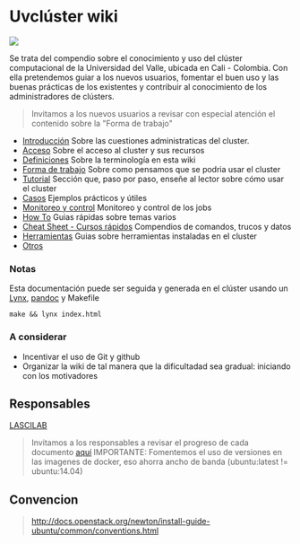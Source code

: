 Uvclúster wiki
=========

![](http://compras.univalle.edu.co/imagenes/fotos/banner-estrategia-1.jpg)

Se trata del compendio sobre el conocimiento y uso del clúster computacional de la Universidad del Valle, ubicada en Cali - Colombia. Con ella pretendemos 
guiar a los nuevos usuarios, fomentar el buen uso y las buenas prácticas de los existentes y contribuir al conocimiento de los administradores de clústers.

> Invitamos a los nuevos usuarios a revisar con especial atención el contenido sobre la "Forma de trabajo"

 - [Introducción](Introduccion/README.md) Sobre las cuestiones administraticas del cluster.
 - [Acceso](Acceso/README.md) Sobre el acceso al cluster y sus recursos
 - [Definiciones](Definiciones/README.md) Sobre la terminología en esta wiki
 - [Forma de trabajo](FormaDeTrabajo/README.md) Sobre como pensamos que se podria usar el cluster
 - [Tutorial](Tutorial/README.md) Sección que, paso por paso, enseñe al lector sobre cómo usar el cluster
 - [Casos](Casos/README.md) Ejemplos prácticos y útiles
 - [Monitoreo y control](Control/README.md) Monitoreo y control de los jobs
 - [How To](HowTos/README.md) Guias rápidas sobre temas varios
 - [Cheat Sheet - Cursos rápidos](CheatCheat/README.md) Compendios de comandos, trucos y datos
 - [Herramientas](Herramientas/README.md) Guias sobre herramientas instaladas en el cluster
 - [Otros](Otros/README.md)

### Notas
Esta documentación puede ser seguida y generada en el clúster usando un [Lynx](http://lynx.browser.org/), [pandoc](http://pandoc.org/demos.html) y Makefile
```
make && lynx index.html
```
### A considerar
 - Incentivar el uso de Git y github
 - Organizar la wiki de tal manera que la dificultadad sea gradual: iniciando con los motivadores

## Responsables
[LASCILAB](http://lascilab.univalle.edu.co/)
> Invitamos a los responsables a revisar el progreso de cada documento [aquí](ESTADO.md)
> IMPORTANTE: Fomentemos el uso de versiones en las imagenes de docker, eso ahorra ancho de banda (ubuntu:latest != ubuntu:14.04)

## Convencion
> http://docs.openstack.org/newton/install-guide-ubuntu/common/conventions.html
